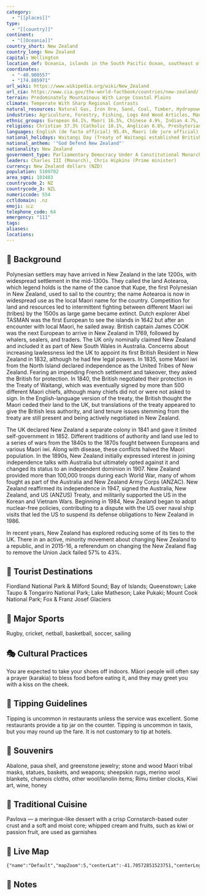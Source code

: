 ```yaml
---
category:
  - "[[places]]"
type:
  - "[[country]]"
continent:
  - "[[Oceania]]"
country_short: New Zealand
country_long: New Zealand
capital: Wellington
location_def: Oceania, islands in the South Pacific Ocean, southeast of Australia
coordinates:
  - "-40.900557"
  - "174.885971"
url_wiki: https://www.wikipedia.org/wiki/New_Zealand
url_cia: https://www.cia.gov/the-world-factbook/countries/new-zealand/
terrain: Predominately Mountainous With Large Coastal Plains
climate: Temperate With Sharp Regional Contrasts
natural_resources: Natural Gas, Iron Ore, Sand, Coal, Timber, Hydropower, Gold, Limestone
industries: Agriculture, Forestry, Fishing, Logs And Wood Articles, Manufacturing, Mining, Construction, Financial Services, Real Estate Services, Tourism
ethnic_groups: European 64.1%, Maori 16.5%, Chinese 4.9%, Indian 4.7%, Samoan 3.9%, Tongan 1.8%, Cook Islands Maori 1.7%, English 1.5%, Filipino 1.5%, New Zealander 1%, other 13.7% (2018 est.)
religions: Christian 37.3% (Catholic 10.1%, Anglican 6.8%, Presbyterian and Congregational 5.2%, Pentecostal 1.8%, Methodist 1.6%, Church of Jesus Christ 1.2%, other 10.7%), Hindu 2.7%, Maori 1.3%, Muslim, 1.3%, Buddhist 1.1%, other religion 1.6% (includes Judaism, Spiritualism and New Age religions, Baha'i, Asian religions other than Buddhism), no religion 48.6%, objected to answering 6.7% (2018 est.)
languages: English (de facto official) 95.4%, Maori (de jure official) 4%, Samoan 2.2%, Northern Chinese 2%, Hindi 1.5%, French 1.2%, Yue 1.1%, New Zealand Sign Language (de jure official) 0.5%, other or not stated 17.2% (2018 est.)
national_holidays: Waitangi Day (Treaty of Waitangi established British sovereignty over New Zealand), 6 February (1840); Anzac Day (commemorated as the anniversary of the landing of troops of the Australian and New Zealand Army Corps during World War I at Gallipoli, Turkey), 25 April (1915)
national_anthem: '"God Defend New Zealand"'
nationality: New Zealand
government_type: Parliamentary Democracy Under A Constitutional Monarchy; A Commonwealth Realm
leaders: Charles III (Monarch), Chris Hipkins (Prime minister)
currency: New Zealand dollars (NZD)
population: 5109702
area_sqmi: 103483
countrycode_2: NZ
countrycode_3: NZL
numericcode: 554
cctldomain: .nz
emoji: 🇳🇿
telephone_code: 64
emergency: "111"
tags: 
aliases: 
locations:
---
```

## 🌱 Background
Polynesian settlers may have arrived in New Zealand in the late 1200s, with widespread settlement in the mid-1300s. They called the land Aotearoa, which legend holds is the name of the canoe that Kupe, the first Polynesian in New Zealand, used to sail to the country; the name Aotearoa is now in widespread use as the local Maori name for the country. Competition for land and resources led to intermittent fighting between different Maori iwi (tribes) by the 1500s as large game became extinct. Dutch explorer Abel TASMAN was the first European to see the islands in 1642 but after an encounter with local Maori, he sailed away. British captain James COOK was the next European to arrive in New Zealand in 1769, followed by whalers, sealers, and traders. The UK only nominally claimed New Zealand and included it as part of New South Wales in Australia. Concerns about increasing lawlessness led the UK to appoint its first British Resident in New Zealand in 1832, although he had few legal powers. In 1835, some Maori iwi from the North Island declared independence as the United Tribes of New Zealand. Fearing an impending French settlement and takeover, they asked the British for protection. In 1840, the British negotiated their protection in the Treaty of Waitangi, which was eventually signed by more than 500 different Maori chiefs, although many chiefs did not or were not asked to sign. In the English-language version of the treaty, the British thought the Maori ceded their land to the UK, but translations of the treaty appeared to give the British less authority, and land tenure issues stemming from the treaty are still present and being actively negotiated in New Zealand.

The UK declared New Zealand a separate colony in 1841 and gave it limited self-government in 1852. Different traditions of authority and land use led to a series of wars from the 1840s to the 1870s fought between Europeans and various Maori iwi. Along with disease, these conflicts halved the Maori population. In the 1890s, New Zealand initially expressed interest in joining independence talks with Australia but ultimately opted against it and changed its status to an independent dominion in 1907. New Zealand provided more than 100,000 troops during each World War, many of whom fought as part of the Australia and New Zealand Army Corps (ANZAC). New Zealand reaffirmed its independence in 1947, signed the Australia, New Zealand, and US (ANZUS) Treaty, and militarily supported the US in the Korean and Vietnam Wars. Beginning in 1984, New Zealand began to adopt nuclear-free policies, contributing to a dispute with the US over naval ship visits that led the US to suspend its defense obligations to New Zealand in 1986.

In recent years, New Zealand has explored reducing some of its ties to the UK. There in an active, minority movement about changing New Zealand to a republic, and in 2015-16, a referendum on changing the New Zealand flag to remove the Union Jack failed 57% to 43%.

## 📌 Tourist Destinations
Fiordland National Park & Milford Sound; Bay of Islands; Queenstown; Lake Taupo & Tongariro National Park; Lake Matheson; Lake Pukaki; Mount Cook National Park; Fox & Franz Josef Glaciers

## 🥇 Major Sports
Rugby, cricket, netball, basketball, soccer, sailing

## 🎭 Cultural Practices
You are expected to take your shoes off indoors. Māori people will often say a prayer (karakia) to bless food before eating it, and they may greet you with a kiss on the cheek.

## 🫰 Tipping Guidelines
Tipping is uncommon in restaurants unless the service was excellent. Some restaurants provide a tip jar on the counter. Tipping is uncommon in taxis, but you may round up the fare. It is not customary to tip at hotels.

## 🎁 Souvenirs
Abalone, paua shell, and greenstone jewelry; stone and wood Maori tribal masks, statues, baskets, and weapons; sheepskin rugs, merino wool blankets, chamois cloths, other wool/lanolin items; Rimu timber clocks, Kiwi art, wine, honey

## 🍲 Traditional Cuisine
Pavlova — a meringue-like dessert with a crisp Cornstarch-based outer crust and a soft and moist core; whipped cream and fruits, such as kiwi or passion fruit, are used as garnishes

## 📡 Live Map
```mapview
{"name":"Default","mapZoom":5,"centerLat":-41.70572851523751,"centerLng":172.81500429907393,"query":"","chosenMapSource":0}
```

## 📒 Notes

